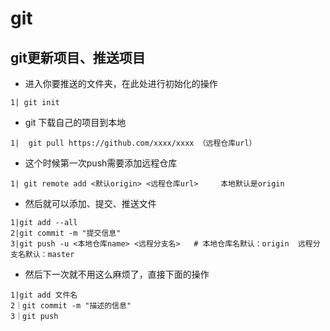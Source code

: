 # git

## git更新项目、推送项目

+ 进入你要推送的文件夹，在此处进行初始化的操作

```shell
1| git init
```

+ git 下载自己的项目到本地

```shell
1|  git pull https://github.com/xxxx/xxxx （远程仓库url）
```

+ 这个时候第一次push需要添加远程仓库

```shell
1| git remote add <默认origin> <远程仓库url>     本地默认是origin 
```

+ 然后就可以添加、提交、推送文件

```shell
1|git add --all
2|git commit -m "提交信息" 
3|git push -u <本地仓库name> <远程分支名>   # 本地仓库名默认：origin  远程分支名默认：master
```

+ 然后下一次就不用这么麻烦了，直接下面的操作

```shell
1|git add 文件名
2｜git commit -m "描述的信息"
3｜git push
```



